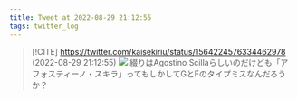 ```yaml
---
title: Tweet at 2022-08-29 21:12:55
tags: twitter_log
---
```


> [!CITE] https://twitter.com/kaisekiriu/status/1564224576334462978 (2022-08-29 21:12:55)
> ![](https://twitter.com/kaisekiriu/status/1564224576334462978)
> 綴りはAgostino Scillaらしいのだけども「アフォスティーノ・スキラ」ってもしかしてGとFのタイプミスなんだろうか？
